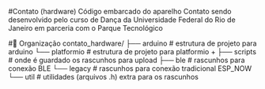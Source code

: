 #Contato (hardware)
Código embarcado do aparelho Contato sendo desenvolvido pelo curso de Dança da Universidade Federal do Rio de Janeiro em parceria com o Parque Tecnológico

#📁 Organização 
contato_hardware/
├── arduino # estrutura de projeto para arduino
└── platformio # estrutura de projeto para platformio +
    ├── scripts # onde é guardado os rascunhos para upload
      ├── ble # rascunhos para conexão BLE
      └── legacy # rascunhos para conexão tradicional ESP_NOW
    └── util # utilidades (arquivos .h) extra para os rascunhos

